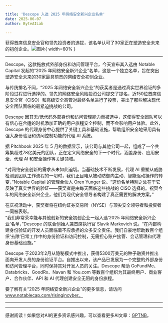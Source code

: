```yaml
---

title: 'Descope 入选 2025 年网络安全新兴企业名单'
date: 2025-06-07
author: ByteAILab

---
```


获得首席信息安全官和领先投资者的选拔，该名单认可了30家正在塑造安全未来的初创企业。![图片](https://ai-techpark.com/wp-content/uploads/Descope-Na.jpg){ width=60% }

---
  
Descope，这款拖放式外部身份和访问管理平台，今天宣布其入选由 Notable Capital 发起的“2025 年网络安全新兴企业”名单，这是一个独立名单，旨在突出塑造安全未来的30家最具前景的网络安全初创企业。  

与传统排名不同，“2025 年网络安全新兴企业”的获奖者是通过真实世界验证的多阶段过程进行选择的。领先的网络安全风险投资公司提交了提名，近150位首席信息安全官（CISO）和高级安全高管对最终名单进行了投票，突出了那些解决现代安全团队面临的最紧迫挑战的公司。  

Descope 因其无/低代码外部身份和访问管理能力而被选中，这使得安全团队可以有信心在合适的时机添加正确的用户旅程安全控制，而不会影响用户体验。此外，Descope 的代理身份中心提供了关键工具和基础设施，帮助组织安全地采用具有强大身份验证和访问控制功能的代理 AI 系统。  

据 Pitchbook 2025 年 5 月的数据显示，该公司与其他公司一起，组成了一个共筹集超过78亿美元的团队，正在定义网络安全的下一个时代，涵盖身份、应用安全、代理 AI 和安全操作等关键领域。  

“对网络安全创新的需求从未如此迫切。当基础技术不断发展，代理 AI 重塑从威胁检测到团队工作流程的一切时，我们正目睹从被动防御向主动、智能驱动操作的转变，”Notable Capital 的管理合伙人 Oren Yunger 说。“这份名单特别之处在于它反映了真实世界的验证——获奖者是由每天面临这些挑战的 CISO 选择的。祝贺今年的网络安全新兴企业，他们为现代安全领导者构建了真正需要的解决方案。”  

在庆祝活动中，获奖者将在纽约证券交易所（NYSE）与顶尖安全领导者和投资者一同被表彰。  
“我们非常荣幸能与其他创新的安全初创企业一起入选‘2025 年网络安全新兴企业’名单，”Descope 的联合创始人兼首席执行官 Slavik Markovich 说。“在内部构建身份验证的开发人员面临着不应承担的众多安全责任。我们自豪地帮助数百个组织‘去除’日常工作中的身份验证和访问控制，无需担心账户接管、会话管理和代理身份基础设施。”  

Descope 于2023年2月从隐秘模式中推出，获得5300万美元的种子融资并推出面向开发人员的身份验证平台。自推出以来，该产品已发展为一个完整的外部身份和访问管理平台，同时保持其对开发人员的关注。Descope 帮助 GoFundMe、Databricks、GoodRx、Navan 和 You.com 等数百个组织为其最终用户、商业客户、合作伙伴、API 和 AI 代理创建安全无阻的身份旅程。  

要了解有关“2025 年网络安全新兴企业”的更多信息，请访问 www.notablecap.com/risingincyber。

---
---
感谢阅读！如果您对AI的更多资讯感兴趣，可以查看更多AI文章：[GPTNB](https://gptnb.com)。